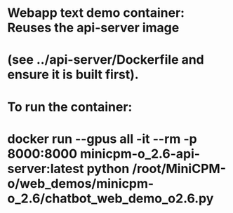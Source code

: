 # Webapp text demo container: Reuses the api-server image 
# (see ../api-server/Dockerfile and ensure it is built first).

# To run the container:
# docker run --gpus all -it --rm -p 8000:8000 minicpm-o_2.6-api-server:latest python /root/MiniCPM-o/web_demos/minicpm-o_2.6/chatbot_web_demo_o2.6.py
